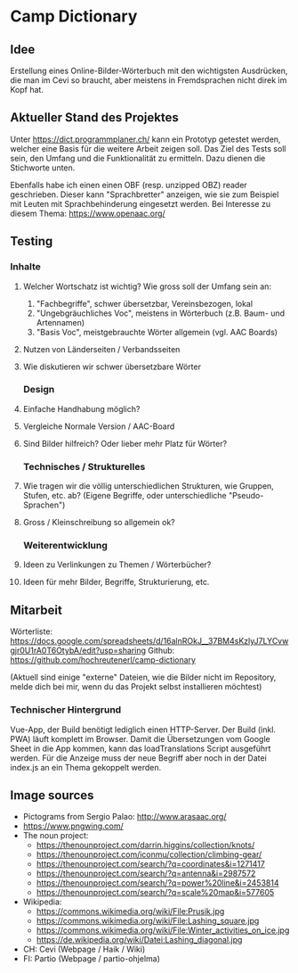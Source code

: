 # Camp Dictionary

## Idee
Erstellung eines Online-Bilder-Wörterbuch mit den wichtigsten Ausdrücken, die man im Cevi so braucht, aber meistens in Fremdsprachen nicht direk im Kopf hat.

## Aktueller Stand des Projektes
Unter https://dict.programmplaner.ch/ kann ein Prototyp getestet werden, welcher eine Basis für die weitere Arbeit zeigen soll.
Das Ziel des Tests soll sein, den Umfang und die Funktionalität zu ermitteln. Dazu dienen die Stichworte unten.

Ebenfalls habe ich einen einen OBF (resp. unzipped OBZ) reader geschrieben. Dieser kann "Sprachbretter" anzeigen, wie sie zum Beispiel mit Leuten mit Sprachbehinderung eingesetzt werden.
Bei Interesse zu diesem Thema: https://www.openaac.org/


## Testing
   ### Inhalte
1. Welcher Wortschatz ist wichtig? Wie gross soll der Umfang sein an:
    1. "Fachbegriffe", schwer übersetzbar, Vereinsbezogen, lokal
    2. "Ungebgräuchliches Voc", meistens in Wörterbuch (z.B. Baum- und Artennamen)
    3. "Basis Voc", meistgebrauchte Wörter allgemein (vgl. AAC Boards)

2. Nutzen von Länderseiten / Verbandsseiten
3. Wie diskutieren wir schwer übersetzbare Wörter 

   ### Design
4. Einfache Handhabung möglich? 
5. Vergleiche Normale Version / AAC-Board
6. Sind Bilder hilfreich? Oder lieber mehr Platz für Wörter?

   ### Technisches / Strukturelles
7. Wie tragen wir die völlig unterschiedlichen Strukturen, wie Gruppen, Stufen, etc. ab? (Eigene Begriffe, oder unterschiedliche "Pseudo-Sprachen")
8. Gross / Kleinschreibung so allgemein ok?

   ### Weiterentwicklung
9. Ideen zu Verlinkungen zu Themen / Wörterbücher?
10. Ideen für mehr Bilder, Begriffe, Strukturierung, etc.

## Mitarbeit

Wörterliste: https://docs.google.com/spreadsheets/d/16alnROkJ__37BM4sKzlyJ7LYCvwgjr0U1rA0T6OtybA/edit?usp=sharing
Github: https://github.com/hochreutenerl/camp-dictionary

(Aktuell sind einige "externe" Dateien, wie die Bilder nicht im Repository, melde dich bei mir, wenn du das Projekt selbst installieren möchtest) 

### Technischer Hintergrund
Vue-App, der Build benötigt lediglich einen HTTP-Server. Der Build (inkl. PWA) läuft komplett im Browser.
Damit die Übersetzungen vom Google Sheet in die App kommen, kann das loadTranslations Script ausgeführt werden.
Für die Anzeige muss der neue Begriff aber noch in der Datei index.js an ein Thema gekoppelt werden.


## Image sources
* Pictograms from Sergio Palao: http://www.arasaac.org/
* https://www.pngwing.com/
* The noun project:
  * https://thenounproject.com/darrin.higgins/collection/knots/
  * https://thenounproject.com/iconmu/collection/climbing-gear/
  * https://thenounproject.com/search/?q=coordinates&i=1271417
  * https://thenounproject.com/search/?q=antenna&i=2987572
  * https://thenounproject.com/search/?q=power%20line&i=2453814
  * https://thenounproject.com/search/?q=scale%20map&i=577605
* Wikipedia:
  * https://commons.wikimedia.org/wiki/File:Prusik.jpg
  * https://commons.wikimedia.org/wiki/File:Lashing_square.jpg
  * https://commons.wikimedia.org/wiki/File:Winter_activities_on_ice.jpg
  * https://de.wikipedia.org/wiki/Datei:Lashing_diagonal.jpg
* CH: Cevi (Webpage / Haik / Wiki)
* FI: Partio (Webpage / partio-ohjelma)
